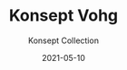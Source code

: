 ---
image_primary: "img/vohg_collection_konsept_1-410x410.png"
image_secondary: "img/Vogh_Ambiance_LR_1000x400-1000x400.jpg"
subtitle: "Konsept Collection"
description: "The%20Konsept%20collection%20pushes%20the%20boundaries%20of%20creativity.%20With%20its%20all%20in%20all%20classic%2C%20vintage%20and%20contemporary%20designs%2C%20it%20adapts%20to%20any%20decor.%20The%20eye%20will%20undeniably%20be%20drawn%20to%20this%20combination%20of%20lines%20exposed%20by%20a%20meticulous%20finish."
tags: 
  - "Wall Panels"
title: "Konsept Vohg"
designer: "Finium"
href: "https://finium.ca/en/decorative-walls/vohg/"
category: "Wall Panels"
manufacturer: "Finium"
slug: "/manufacturers/finium/wall-panels/finium-konsept-vohg"
date: "2021-05-10"
---